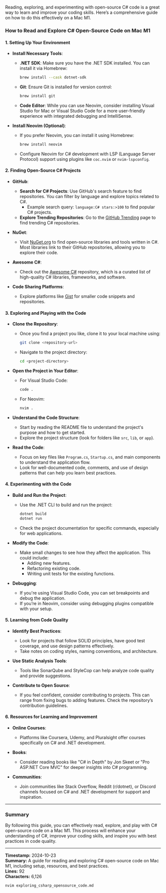 Reading, exploring, and experimenting with open-source C# code is a great way to learn and improve your coding skills. Here’s a comprehensive guide on how to do this effectively on a Mac M1.

### **How to Read and Explore C# Open-Source Code on Mac M1**

#### **1. Setting Up Your Environment**

- **Install Necessary Tools**:
  - **.NET SDK**: Make sure you have the .NET SDK installed. You can install it via Homebrew:
    ```bash
    brew install --cask dotnet-sdk
    ```
  - **Git**: Ensure Git is installed for version control:
    ```bash
    brew install git
    ```
  - **Code Editor**: While you can use Neovim, consider installing Visual Studio for Mac or Visual Studio Code for a more user-friendly experience with integrated debugging and IntelliSense.

- **Install Neovim (Optional)**:
  - If you prefer Neovim, you can install it using Homebrew:
    ```bash
    brew install neovim
    ```
  - Configure Neovim for C# development with LSP (Language Server Protocol) support using plugins like `coc.nvim` or `nvim-lspconfig`.

#### **2. Finding Open-Source C# Projects**

- **GitHub**:
  - **Search for C# Projects**: Use GitHub's search feature to find repositories. You can filter by language and explore topics related to C#.
    - Example search query: `language:C# stars:>100` to find popular C# projects.
  - **Explore Trending Repositories**: Go to the [GitHub Trending](https://github.com/trending/csharp) page to find trending C# repositories.

- **NuGet**:
  - Visit [NuGet.org](https://www.nuget.org/) to find open-source libraries and tools written in C#. Most libraries link to their GitHub repositories, allowing you to explore their code.

- **Awesome C#**:
  - Check out the [Awesome C#](https://github.com/quozd/awesome-dotnet) repository, which is a curated list of high-quality C# libraries, frameworks, and software.

- **Code Sharing Platforms**:
  - Explore platforms like [Gist](https://gist.github.com/) for smaller code snippets and repositories.

#### **3. Exploring and Playing with the Code**

- **Clone the Repository**:
  - Once you find a project you like, clone it to your local machine using:
    ```bash
    git clone <repository-url>
    ```
  - Navigate to the project directory:
    ```bash
    cd <project-directory>
    ```

- **Open the Project in Your Editor**:
  - For Visual Studio Code:
    ```bash
    code .
    ```
  - For Neovim:
    ```bash
    nvim .
    ```

- **Understand the Code Structure**:
  - Start by reading the README file to understand the project's purpose and how to get started.
  - Explore the project structure (look for folders like `src`, `lib`, or `app`).

- **Read the Code**:
  - Focus on key files like `Program.cs`, `Startup.cs`, and main components to understand the application flow.
  - Look for well-documented code, comments, and use of design patterns that can help you learn best practices.

#### **4. Experimenting with the Code**

- **Build and Run the Project**:
  - Use the .NET CLI to build and run the project:
    ```bash
    dotnet build
    dotnet run
    ```
  - Check the project documentation for specific commands, especially for web applications.

- **Modify the Code**:
  - Make small changes to see how they affect the application. This could include:
    - Adding new features.
    - Refactoring existing code.
    - Writing unit tests for the existing functions.

- **Debugging**:
  - If you're using Visual Studio Code, you can set breakpoints and debug the application.
  - If you’re in Neovim, consider using debugging plugins compatible with your setup.

#### **5. Learning from Code Quality**

- **Identify Best Practices**:
  - Look for projects that follow SOLID principles, have good test coverage, and use design patterns effectively.
  - Take notes on coding styles, naming conventions, and architecture.

- **Use Static Analysis Tools**:
  - Tools like SonarQube and StyleCop can help analyze code quality and provide suggestions.

- **Contribute to Open Source**:
  - If you feel confident, consider contributing to projects. This can range from fixing bugs to adding features. Check the repository’s contribution guidelines.

#### **6. Resources for Learning and Improvement**

- **Online Courses**:
  - Platforms like Coursera, Udemy, and Pluralsight offer courses specifically on C# and .NET development.

- **Books**:
  - Consider reading books like "C# in Depth" by Jon Skeet or "Pro ASP.NET Core MVC" for deeper insights into C# programming.

- **Communities**:
  - Join communities like Stack Overflow, Reddit (r/dotnet), or Discord channels focused on C# and .NET development for support and inspiration.

---

### **Summary**
By following this guide, you can effectively read, explore, and play with C# open-source code on a Mac M1. This process will enhance your understanding of C#, improve your coding skills, and inspire you with best practices in code quality.

---

**Timestamp:** 2024-10-23  
**Summary:** A guide for reading and exploring C# open-source code on Mac M1, including setup, resources, and best practices.  
**Lines:** 92  
**Characters:** 6,126

```bash
nvim exploring_csharp_opensource_code.md
```
